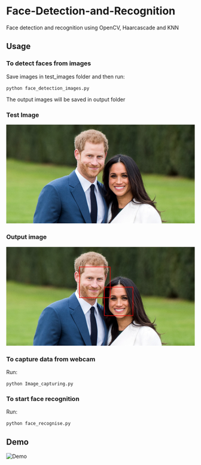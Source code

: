 # Face-Detection-and-Recognition
Face detection and recognition using OpenCV, Haarcascade and KNN

## Usage
### To detect faces from images

Save images in test_images folder and then run:

```
python face_detection_images.py
```

The output images will be saved in output folder

### Test Image
![sample](./test_images/test.jpg)

### Output image
![output](./output/test.jpg)

### To capture data from webcam

Run:
```
python Image_capturing.py
```

### To start face recognition

Run:
```
python face_recognise.py
```
## Demo
![Demo](./demo.gif)
